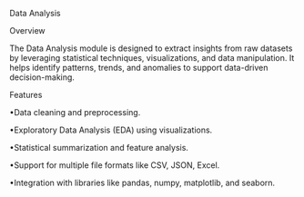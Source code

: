 Data Analysis



Overview


The Data Analysis module is designed to extract insights from raw datasets by leveraging statistical techniques, visualizations, and data manipulation. It helps identify patterns, trends, and anomalies to support data-driven decision-making.

Features

•Data cleaning and preprocessing.        

•Exploratory Data Analysis (EDA) using visualizations.

•Statistical summarization and feature analysis.

•Support for multiple file formats like CSV, JSON, Excel.

•Integration with libraries like pandas, numpy, matplotlib, and seaborn.
